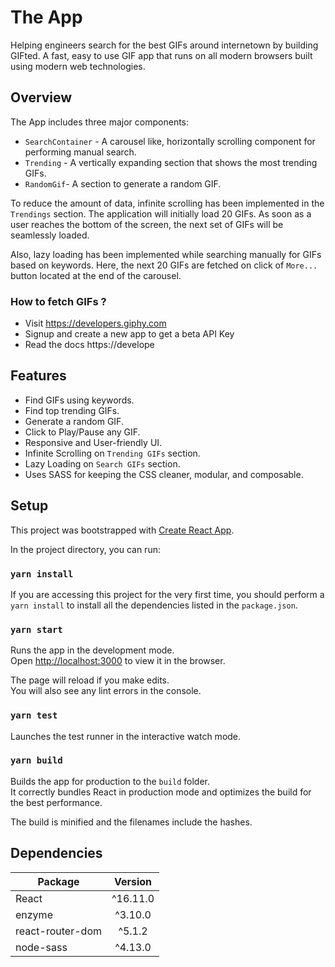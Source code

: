 # The App

Helping engineers search for the best GIFs around internetown by building GIFted. A fast, easy
to use GIF app that runs on all modern browsers built using modern web technologies.

## Overview

The App includes three major components: 
- `SearchContainer` - A carousel like, horizontally scrolling component for performing manual search.
- `Trending` - A vertically expanding section that shows the most trending GIFs.
- `RandomGif`- A section to generate a random GIF.

To reduce the amount of data, infinite scrolling has been implemented in the `Trendings` section. The application will initially load 20 GIFs. As soon as a user reaches the bottom of the screen, the next set of GIFs will be seamlessly loaded.

Also, lazy loading has been implemented while searching manually for GIFs based on keywords. Here, the next 20 GIFs are fetched on click of `More...` button located at the end of the carousel.

### How to fetch GIFs ?

- Visit https://developers.giphy.com
- Signup and create a new app to get a beta API Key
- Read the docs https://develope

## Features

- Find GIFs using keywords.
- Find top trending GIFs.
- Generate a random GIF.
- Click to Play/Pause any GIF.
- Responsive and User-friendly UI.
- Infinite Scrolling on `Trending GIFs` section.
- Lazy Loading on `Search GIFs` section.
- Uses SASS for keeping the CSS cleaner, modular, and composable.

## Setup

This project was bootstrapped with [Create React App](https://github.com/facebook/create-react-app).

In the project directory, you can run:

### `yarn install`

If you are accessing this project for the very first time, you should perform a `yarn install` to install all the dependencies listed in the `package.json`.

### `yarn start`

Runs the app in the development mode.<br />
Open [http://localhost:3000](http://localhost:3000) to view it in the browser.

The page will reload if you make edits.<br />
You will also see any lint errors in the console.

### `yarn test`

Launches the test runner in the interactive watch mode.<br />

### `yarn build`

Builds the app for production to the `build` folder.<br />
It correctly bundles React in production mode and optimizes the build for the best performance.

The build is minified and the filenames include the hashes.<br />

## Dependencies

| Package          | Version  |
| ---------------- | :------: |
| React            | ^16.11.0 |
| enzyme           | ^3.10.0  |
| react-router-dom |  ^5.1.2  |
| node-sass        | ^4.13.0  |
